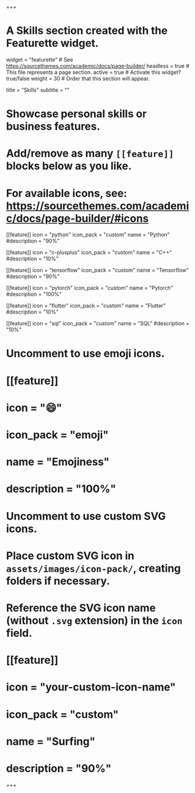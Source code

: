 +++
# A Skills section created with the Featurette widget.
widget = "featurette"  # See https://sourcethemes.com/academic/docs/page-builder/
headless = true  # This file represents a page section.
active = true  # Activate this widget? true/false
weight = 30  # Order that this section will appear.

title = "Skills"
subtitle = ""

# Showcase personal skills or business features.
# 
# Add/remove as many `[[feature]]` blocks below as you like.
# 
# For available icons, see: https://sourcethemes.com/academic/docs/page-builder/#icons

[[feature]]
  icon = "python"
  icon_pack = "custom"
  name = "Python"
  #description = "90%"

[[feature]]
  icon = "c-plusplus"
  icon_pack = "custom"
  name = "C++"
  #description = "10%"


[[feature]]
  icon = "tensorflow"
  icon_pack = "custom"
  name = "Tensorflow"
  #description = "90%"
  
[[feature]]
  icon = "pytorch"
  icon_pack = "custom"
  name = "Pytorch"
  #description = "100%"  
  
[[feature]]
  icon = "flutter"
  icon_pack = "custom"
  name = "Flutter"
  #description = "10%"

[[feature]]
  icon = "sql"
  icon_pack = "custom"
  name = "SQL"
  #description = "10%"

# Uncomment to use emoji icons.
# [[feature]]
#  icon = ":smile:"
#  icon_pack = "emoji"
#  name = "Emojiness"
#  description = "100%"  

# Uncomment to use custom SVG icons.
# Place custom SVG icon in `assets/images/icon-pack/`, creating folders if necessary.
# Reference the SVG icon name (without `.svg` extension) in the `icon` field.
# [[feature]]
#  icon = "your-custom-icon-name"
#  icon_pack = "custom"
#  name = "Surfing"
#  description = "90%"

+++

